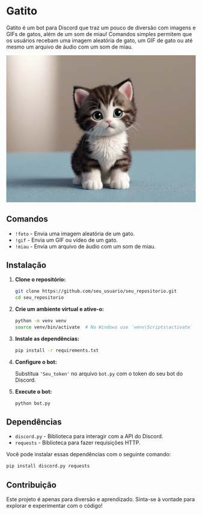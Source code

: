 # Gatito

Gatito é um bot para Discord que traz um pouco de diversão com imagens e GIFs de gatos, além de um som de miau! Comandos simples permitem que os usuários recebam uma imagem aleatória de gato, um GIF de gato ou até mesmo um arquivo de áudio com um som de miau.

![Gatito](gatito.png)

## Comandos

- `!foto` - Envia uma imagem aleatória de um gato.
- `!gif` - Envia um GIF ou vídeo de um gato.
- `!miau` - Envia um arquivo de áudio com um som de miau.

## Instalação

1. **Clone o repositório:**

   ```bash
   git clone https://github.com/seu_usuario/seu_repositorio.git
   cd seu_repositorio
   ```

2. **Crie um ambiente virtual e ative-o:**

   ```bash
   python -m venv venv
   source venv/bin/activate  # No Windows use `venv\Scripts\activate`
   ```

3. **Instale as dependências:**

   ```bash
   pip install -r requirements.txt
   ```

4. **Configure o bot:**

   Substitua `'Seu_token'` no arquivo `bot.py` com o token do seu bot do Discord.

5. **Execute o bot:**

   ```bash
   python bot.py
   ```

## Dependências

- `discord.py` - Biblioteca para interagir com a API do Discord.
- `requests` - Biblioteca para fazer requisições HTTP.

Você pode instalar essas dependências com o seguinte comando:

```bash
pip install discord.py requests
```

## Contribuição

Este projeto é apenas para diversão e aprendizado. Sinta-se à vontade para explorar e experimentar com o código!


